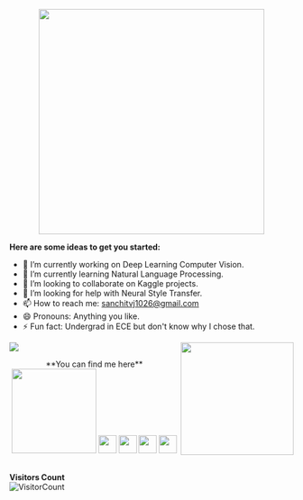 <p  align="center"><img height="400" src = "https://github.com/sanchitvj/sanchitvj/blob/master/intro_gif.gif"></p>  

**Here are some ideas to get you started:**

- 🔭 I’m currently working on Deep Learning Computer Vision.
- 🌱 I’m currently learning Natural Language Processing.
- 👯 I’m looking to collaborate on Kaggle projects.
- 🤔 I’m looking for help with Neural Style Transfer.
- 📫 How to reach me: sanchitvj1026@gmail.com
- 😄 Pronouns: Anything you like.
- ⚡ Fun fact: Undergrad in ECE but don't know why I chose that.  

![](https://github-readme-stats.vercel.app/api?username=sanchitvj&show_icons=true&title_color=E88795&icon_color=FF33FF&text_color=D6BCD5&bg_color=151515)
<img align='right' src='https://github.com/Rishit-dagli/Rishit-dagli/blob/master/images/octocat-anime.gif' width='200"'>  
<!-- <a href="https://twitter.com/sanchit_vijay">
  <img align="left" alt="Sanchit Vijay | Twitter" width="22px" src="https://github.com/hussainweb/hussainweb/blob/main/icons/twitter.png" />
</a>
<a href="https://www.linkedin.com/in/sanchit-vijay-774432178">
  <img align="left" alt="Sanchit's LinkdeIN" width="22px" src="https://github.com/hussainweb/hussainweb/blob/main/icons/linkedin.png" />
</a>
<a href="https://www.kaggle.com/sanchitvj">
  <img align="left" alt="Sanchit's Kaggle" width="22px" src="https://upload.wikimedia.org/wikipedia/commons/7/7c/Kaggle_logo.png" />
</a>
<a href="https://medium.com/@sanchitvj">
  <img align="left" alt="Sanchit's Blog" width="22px" src="https://cdn.jsdelivr.net/npm/simple-icons@3.0.1/icons/medium.svg" />  
</a>
![Visitors](https://visitor-badge.glitch.me/badge?page_id=sanchitvj.sanchitvj)
<img align='right' src='https://media.giphy.com/media/2FayYXU90QS9MmAIo/giphy.gif' width='300"'>  
-->  
<p align = "center">  
**You can find me here**
<a><img src="https://icon-library.net//images/icon-programmer/icon-programmer-14.jpg" width="150px" height="150px" /></a>  <a href="https://www.linkedin.com/in/sanchit-vijay-774432178"><img src="https://github.com/hussainweb/hussainweb/blob/main/icons/linkedin.png" width="32px" height="32px"></a>  <a href="https://medium.com/@sanchitvj"><img src="https://cdn.jsdelivr.net/npm/simple-icons@3.0.1/icons/medium.svg" width="32px" height="32px"></a>  <a href="https://www.kaggle.com/sanchitvj"><img src="https://cdn4.iconfinder.com/data/icons/logos-and-brands/512/189_Kaggle_logo_logos-512.png" width="32px" height="32px"></a>  <a href="https://mobile.twitter.com/sanchit_vijay"><img src="https://github.com/hussainweb/hussainweb/blob/main/icons/twitter.png" width="32px" height="32px"></a>  
 
<br>**Visitors Count**  
![VisitorCount](https://profile-counter.glitch.me/{sanchitvj}/count.svg)
